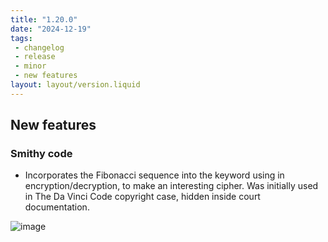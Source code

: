 ```yaml
---
title: "1.20.0"
date: "2024-12-19"
tags: 
 - changelog
 - release
 - minor
 - new features
layout: layout/version.liquid
---
```

## New features
### Smithy code
- Incorporates the Fibonacci sequence into the keyword using in encryption/decryption, to make an interesting cipher. Was initially used in The Da Vinci Code copyright case, hidden inside court documentation.

![image](https://github.com/user-attachments/assets/dd854d7b-fe7f-4633-b6ea-ceb963687916)